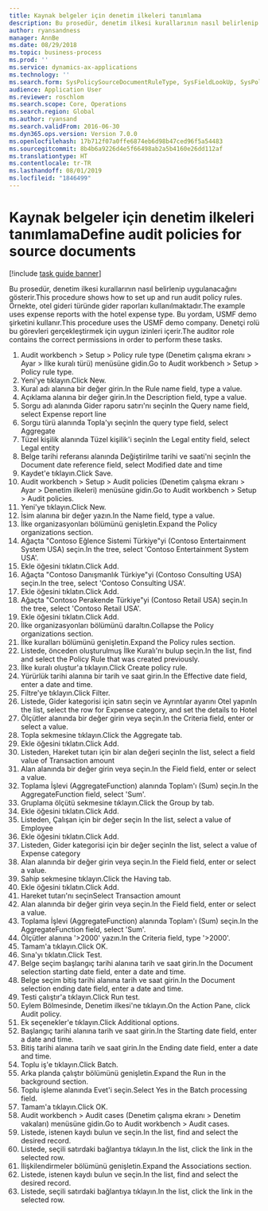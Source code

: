 ```yaml
---
title: Kaynak belgeler için denetim ilkeleri tanımlama
description: Bu prosedür, denetim ilkesi kurallarının nasıl belirlenip uygulanacağını gösterir.
author: ryansandness
manager: AnnBe
ms.date: 08/29/2018
ms.topic: business-process
ms.prod: ''
ms.service: dynamics-ax-applications
ms.technology: ''
ms.search.form: SysPolicySourceDocumentRuleType, SysFieldLookUp, SysPolicyListPage, SysPolicy, AuditPolicyRule, SysQueryForm, SysQueryFieldLookUp, AuditPolicyDateSelection, AuditPolicyAdditionalOption, BatchJob, CaseDetail
audience: Application User
ms.reviewer: roschlom
ms.search.scope: Core, Operations
ms.search.region: Global
ms.author: ryansand
ms.search.validFrom: 2016-06-30
ms.dyn365.ops.version: Version 7.0.0
ms.openlocfilehash: 17b712f07a0ffe6874eb6d98b47ced96f5a54483
ms.sourcegitcommit: 8b4b6a9226d4e5f66498ab2a5b4160e26dd112af
ms.translationtype: HT
ms.contentlocale: tr-TR
ms.lasthandoff: 08/01/2019
ms.locfileid: "1846499"
---
```

# <a name="define-audit-policies-for-source-documents"></a><span data-ttu-id="110c5-103">Kaynak belgeler için denetim ilkeleri tanımlama</span><span class="sxs-lookup"><span data-stu-id="110c5-103">Define audit policies for source documents</span></span>

[!include [task guide banner](../../includes/task-guide-banner.md)]

<span data-ttu-id="110c5-104">Bu prosedür, denetim ilkesi kurallarının nasıl belirlenip uygulanacağını gösterir.</span><span class="sxs-lookup"><span data-stu-id="110c5-104">This procedure shows how to set up and run audit policy rules.</span></span> <span data-ttu-id="110c5-105">Örnekte, otel gideri türünde gider raporları kullanılmaktadır.</span><span class="sxs-lookup"><span data-stu-id="110c5-105">The example uses expense reports with the hotel expense type.</span></span> <span data-ttu-id="110c5-106">Bu yordam, USMF demo şirketini kullanır.</span><span class="sxs-lookup"><span data-stu-id="110c5-106">This procedure uses the USMF demo company.</span></span> <span data-ttu-id="110c5-107">Denetçi rolü bu görevleri gerçekleştirmek için uygun izinleri içerir.</span><span class="sxs-lookup"><span data-stu-id="110c5-107">The auditor role contains the correct permissions in order to perform these tasks.</span></span>

1. <span data-ttu-id="110c5-108">Audit workbench > Setup > Policy rule type (Denetim çalışma ekranı > Ayar > İlke kuralı türü) menüsüne gidin.</span><span class="sxs-lookup"><span data-stu-id="110c5-108">Go to Audit workbench > Setup > Policy rule type.</span></span>
2. <span data-ttu-id="110c5-109">Yeni'ye tıklayın.</span><span class="sxs-lookup"><span data-stu-id="110c5-109">Click New.</span></span>
3. <span data-ttu-id="110c5-110">Kural adı alanına bir değer girin.</span><span class="sxs-lookup"><span data-stu-id="110c5-110">In the Rule name field, type a value.</span></span>
4. <span data-ttu-id="110c5-111">Açıklama alanına bir değer girin.</span><span class="sxs-lookup"><span data-stu-id="110c5-111">In the Description field, type a value.</span></span>
5. <span data-ttu-id="110c5-112">Sorgu adı alanında Gider raporu satırı'nı seçin</span><span class="sxs-lookup"><span data-stu-id="110c5-112">In the Query name field, select Expense report line</span></span>
6. <span data-ttu-id="110c5-113">Sorgu türü alanında Topla'yı seçin</span><span class="sxs-lookup"><span data-stu-id="110c5-113">In the query type field, select Aggregate</span></span>
7. <span data-ttu-id="110c5-114">Tüzel kişilik alanında Tüzel kişilik'i seçin</span><span class="sxs-lookup"><span data-stu-id="110c5-114">In the Legal entity field, select Legal entity</span></span>
8. <span data-ttu-id="110c5-115">Belge tarihi referansı alanında Değiştirilme tarihi ve saati'ni seçin</span><span class="sxs-lookup"><span data-stu-id="110c5-115">In the Document date reference field, select Modified date and time</span></span>
9. <span data-ttu-id="110c5-116">Kaydet'e tıklayın.</span><span class="sxs-lookup"><span data-stu-id="110c5-116">Click Save.</span></span>
10. <span data-ttu-id="110c5-117">Audit workbench > Setup > Audit policies (Denetim çalışma ekranı > Ayar > Denetim ilkeleri) menüsüne gidin.</span><span class="sxs-lookup"><span data-stu-id="110c5-117">Go to Audit workbench > Setup > Audit policies.</span></span>
11. <span data-ttu-id="110c5-118">Yeni'ye tıklayın.</span><span class="sxs-lookup"><span data-stu-id="110c5-118">Click New.</span></span>
12. <span data-ttu-id="110c5-119">İsim alanına bir değer yazın.</span><span class="sxs-lookup"><span data-stu-id="110c5-119">In the Name field, type a value.</span></span>
13. <span data-ttu-id="110c5-120">İlke organizasyonları bölümünü genişletin.</span><span class="sxs-lookup"><span data-stu-id="110c5-120">Expand the Policy organizations section.</span></span>
14. <span data-ttu-id="110c5-121">Ağaçta "Contoso Eğlence Sistemi Türkiye"yi (Contoso Entertainment System USA) seçin.</span><span class="sxs-lookup"><span data-stu-id="110c5-121">In the tree, select 'Contoso Entertainment System USA'.</span></span>
15. <span data-ttu-id="110c5-122">Ekle öğesini tıklatın.</span><span class="sxs-lookup"><span data-stu-id="110c5-122">Click Add.</span></span>
16. <span data-ttu-id="110c5-123">Ağaçta "Contoso Danışmanlık Türkiye"yi (Contoso Consulting USA) seçin.</span><span class="sxs-lookup"><span data-stu-id="110c5-123">In the tree, select 'Contoso Consulting USA'.</span></span>
17. <span data-ttu-id="110c5-124">Ekle öğesini tıklatın.</span><span class="sxs-lookup"><span data-stu-id="110c5-124">Click Add.</span></span>
18. <span data-ttu-id="110c5-125">Ağaçta "Contoso Perakende Türkiye"yi (Contoso Retail USA) seçin.</span><span class="sxs-lookup"><span data-stu-id="110c5-125">In the tree, select 'Contoso Retail USA'.</span></span>
19. <span data-ttu-id="110c5-126">Ekle öğesini tıklatın.</span><span class="sxs-lookup"><span data-stu-id="110c5-126">Click Add.</span></span>
20. <span data-ttu-id="110c5-127">İlke organizasyonları bölümünü daraltın.</span><span class="sxs-lookup"><span data-stu-id="110c5-127">Collapse the Policy organizations section.</span></span>
21. <span data-ttu-id="110c5-128">İlke kuralları bölümünü genişletin.</span><span class="sxs-lookup"><span data-stu-id="110c5-128">Expand the Policy rules section.</span></span>
22. <span data-ttu-id="110c5-129">Listede, önceden oluşturulmuş İlke Kuralı'nı bulup seçin.</span><span class="sxs-lookup"><span data-stu-id="110c5-129">In the list, find and select the Policy Rule that was created previously.</span></span>
23. <span data-ttu-id="110c5-130">İlke kuralı oluştur'a tıklayın.</span><span class="sxs-lookup"><span data-stu-id="110c5-130">Click Create policy rule.</span></span>
24. <span data-ttu-id="110c5-131">Yürürlük tarihi alanına bir tarih ve saat girin.</span><span class="sxs-lookup"><span data-stu-id="110c5-131">In the Effective date field, enter a date and time.</span></span>
25. <span data-ttu-id="110c5-132">Filtre'ye tıklayın.</span><span class="sxs-lookup"><span data-stu-id="110c5-132">Click Filter.</span></span>
26. <span data-ttu-id="110c5-133">Listede, Gider kategorisi için satırı seçin ve Ayrıntılar ayarını Otel yapın</span><span class="sxs-lookup"><span data-stu-id="110c5-133">In the list, select the row for Expense category, and set the details to Hotel</span></span>
27. <span data-ttu-id="110c5-134">Ölçütler alanında bir değer girin veya seçin.</span><span class="sxs-lookup"><span data-stu-id="110c5-134">In the Criteria field, enter or select a value.</span></span>
28. <span data-ttu-id="110c5-135">Topla sekmesine tıklayın.</span><span class="sxs-lookup"><span data-stu-id="110c5-135">Click the Aggregate tab.</span></span>
29. <span data-ttu-id="110c5-136">Ekle öğesini tıklatın.</span><span class="sxs-lookup"><span data-stu-id="110c5-136">Click Add.</span></span>
30. <span data-ttu-id="110c5-137">Listeden, Hareket tutarı için bir alan değeri seçin</span><span class="sxs-lookup"><span data-stu-id="110c5-137">In the list, select a field value of Transaction amount</span></span>
31. <span data-ttu-id="110c5-138">Alan alanında bir değer girin veya seçin.</span><span class="sxs-lookup"><span data-stu-id="110c5-138">In the Field field, enter or select a value.</span></span>
32. <span data-ttu-id="110c5-139">Toplama İşlevi (AggregateFunction) alanında Toplam'ı (Sum) seçin.</span><span class="sxs-lookup"><span data-stu-id="110c5-139">In the AggregateFunction field, select 'Sum'.</span></span>
33. <span data-ttu-id="110c5-140">Gruplama ölçütü sekmesine tıklayın.</span><span class="sxs-lookup"><span data-stu-id="110c5-140">Click the Group by tab.</span></span>
34. <span data-ttu-id="110c5-141">Ekle öğesini tıklatın.</span><span class="sxs-lookup"><span data-stu-id="110c5-141">Click Add.</span></span>
35. <span data-ttu-id="110c5-142">Listeden, Çalışan için bir değer seçin </span><span class="sxs-lookup"><span data-stu-id="110c5-142">In the list, select a value of Employee</span></span> 
36. <span data-ttu-id="110c5-143">Ekle öğesini tıklatın.</span><span class="sxs-lookup"><span data-stu-id="110c5-143">Click Add.</span></span>
37. <span data-ttu-id="110c5-144">Listeden, Gider kategorisi için bir değer seçin</span><span class="sxs-lookup"><span data-stu-id="110c5-144">In the list, select a value of Expense category</span></span>
38. <span data-ttu-id="110c5-145">Alan alanında bir değer girin veya seçin.</span><span class="sxs-lookup"><span data-stu-id="110c5-145">In the Field field, enter or select a value.</span></span>
39. <span data-ttu-id="110c5-146">Sahip sekmesine tıklayın.</span><span class="sxs-lookup"><span data-stu-id="110c5-146">Click the Having tab.</span></span>
40. <span data-ttu-id="110c5-147">Ekle öğesini tıklatın.</span><span class="sxs-lookup"><span data-stu-id="110c5-147">Click Add.</span></span>
41. <span data-ttu-id="110c5-148">Hareket tutarı'nı seçin</span><span class="sxs-lookup"><span data-stu-id="110c5-148">Select Transaction amount</span></span>
42. <span data-ttu-id="110c5-149">Alan alanında bir değer girin veya seçin.</span><span class="sxs-lookup"><span data-stu-id="110c5-149">In the Field field, enter or select a value.</span></span>
43. <span data-ttu-id="110c5-150">Toplama İşlevi (AggregateFunction) alanında Toplam'ı (Sum) seçin.</span><span class="sxs-lookup"><span data-stu-id="110c5-150">In the AggregateFunction field, select 'Sum'.</span></span>
44. <span data-ttu-id="110c5-151">Ölçütler alanına '>2000' yazın.</span><span class="sxs-lookup"><span data-stu-id="110c5-151">In the Criteria field, type '>2000'.</span></span>
45. <span data-ttu-id="110c5-152">Tamam'a tıklayın.</span><span class="sxs-lookup"><span data-stu-id="110c5-152">Click OK.</span></span>
46. <span data-ttu-id="110c5-153">Sına'yı tıklatın.</span><span class="sxs-lookup"><span data-stu-id="110c5-153">Click Test.</span></span>
47. <span data-ttu-id="110c5-154">Belge seçim başlangıç tarihi alanına tarih ve saat girin.</span><span class="sxs-lookup"><span data-stu-id="110c5-154">In the Document selection starting date field, enter a date and time.</span></span>
48. <span data-ttu-id="110c5-155">Belge seçim bitiş tarihi alanına tarih ve saat girin.</span><span class="sxs-lookup"><span data-stu-id="110c5-155">In the Document selection ending date field, enter a date and time.</span></span>
49. <span data-ttu-id="110c5-156">Testi çalıştır'a tıklayın.</span><span class="sxs-lookup"><span data-stu-id="110c5-156">Click Run test.</span></span>
50. <span data-ttu-id="110c5-157">Eylem Bölmesinde, Denetim ilkesi'ne tıklayın.</span><span class="sxs-lookup"><span data-stu-id="110c5-157">On the Action Pane, click Audit policy.</span></span>
51. <span data-ttu-id="110c5-158">Ek seçenekler'e tıklayın.</span><span class="sxs-lookup"><span data-stu-id="110c5-158">Click Additional options.</span></span>
52. <span data-ttu-id="110c5-159">Başlangıç tarihi alanına tarih ve saat girin.</span><span class="sxs-lookup"><span data-stu-id="110c5-159">In the Starting date field, enter a date and time.</span></span>
53. <span data-ttu-id="110c5-160">Bitiş tarihi alanına tarih ve saat girin.</span><span class="sxs-lookup"><span data-stu-id="110c5-160">In the Ending date field, enter a date and time.</span></span>
54. <span data-ttu-id="110c5-161">Toplu iş'e tıklayın.</span><span class="sxs-lookup"><span data-stu-id="110c5-161">Click Batch.</span></span>
55. <span data-ttu-id="110c5-162">Arka planda çalıştır bölümünü genişletin.</span><span class="sxs-lookup"><span data-stu-id="110c5-162">Expand the Run in the background section.</span></span>
56. <span data-ttu-id="110c5-163">Toplu işleme alanında Evet'i seçin.</span><span class="sxs-lookup"><span data-stu-id="110c5-163">Select Yes in the Batch processing field.</span></span>
57. <span data-ttu-id="110c5-164">Tamam'a tıklayın.</span><span class="sxs-lookup"><span data-stu-id="110c5-164">Click OK.</span></span>
58. <span data-ttu-id="110c5-165">Audit workbench > Audit cases (Denetim çalışma ekranı > Denetim vakaları) menüsüne gidin.</span><span class="sxs-lookup"><span data-stu-id="110c5-165">Go to Audit workbench > Audit cases.</span></span>
59. <span data-ttu-id="110c5-166">Listede, istenen kaydı bulun ve seçin.</span><span class="sxs-lookup"><span data-stu-id="110c5-166">In the list, find and select the desired record.</span></span>
60. <span data-ttu-id="110c5-167">Listede, seçili satırdaki bağlantıya tıklayın.</span><span class="sxs-lookup"><span data-stu-id="110c5-167">In the list, click the link in the selected row.</span></span>
61. <span data-ttu-id="110c5-168">İlişkilendirmeler bölümünü genişletin.</span><span class="sxs-lookup"><span data-stu-id="110c5-168">Expand the Associations section.</span></span>
62. <span data-ttu-id="110c5-169">Listede, istenen kaydı bulun ve seçin.</span><span class="sxs-lookup"><span data-stu-id="110c5-169">In the list, find and select the desired record.</span></span>
63. <span data-ttu-id="110c5-170">Listede, seçili satırdaki bağlantıya tıklayın.</span><span class="sxs-lookup"><span data-stu-id="110c5-170">In the list, click the link in the selected row.</span></span>

